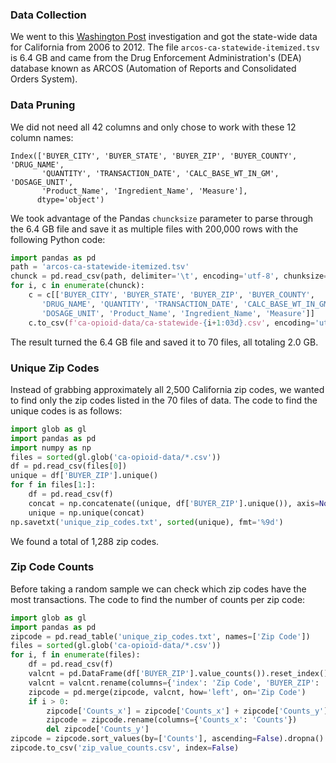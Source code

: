 ### Data Collection

We went to this [Washington Post](https://www.washingtonpost.com/graphics/2019/investigations/dea-pain-pill-database/#download-resources) investigation and got the state-wide data for California from 2006 to 2012. The file `arcos-ca-statewide-itemized.tsv` is 6.4 GB and came from the Drug Enforcement Administration's (DEA) database known as ARCOS (Automation of Reports and Consolidated Orders System).

### Data Pruning

We did not need all 42 columns and only chose to work with these 12 column names:
```
Index(['BUYER_CITY', 'BUYER_STATE', 'BUYER_ZIP', 'BUYER_COUNTY', 'DRUG_NAME',
       'QUANTITY', 'TRANSACTION_DATE', 'CALC_BASE_WT_IN_GM', 'DOSAGE_UNIT',
       'Product_Name', 'Ingredient_Name', 'Measure'],
      dtype='object')
```

We took advantage of the Pandas `chuncksize` parameter to parse through the 6.4 GB file and save it as multiple files with 200,000 rows with the following Python code:
```Python
import pandas as pd
path = 'arcos-ca-statewide-itemized.tsv'
chunck = pd.read_csv(path, delimiter='\t', encoding='utf-8', chunksize=200000, low_memory=False)
for i, c in enumerate(chunck):
    c = c[['BUYER_CITY', 'BUYER_STATE', 'BUYER_ZIP', 'BUYER_COUNTY',
       'DRUG_NAME', 'QUANTITY', 'TRANSACTION_DATE', 'CALC_BASE_WT_IN_GM',
       'DOSAGE_UNIT', 'Product_Name', 'Ingredient_Name', 'Measure']]
    c.to_csv(f'ca-opioid-data/ca-statewide-{i+1:03d}.csv', encoding='utf-8', index=False)
```

The result turned the 6.4 GB file and saved it to 70 files, all totaling 2.0 GB.

### Unique Zip Codes

Instead of grabbing approximately all 2,500 California zip codes, we wanted to find only the zip codes listed in the 70 files of data. The code to find the unique codes is as follows:
```Python
import glob as gl
import pandas as pd
import numpy as np
files = sorted(gl.glob('ca-opioid-data/*.csv'))
df = pd.read_csv(files[0])
unique = df['BUYER_ZIP'].unique()
for f in files[1:]:
    df = pd.read_csv(f)
    concat = np.concatenate((unique, df['BUYER_ZIP'].unique()), axis=None)
    unique = np.unique(concat)
np.savetxt('unique_zip_codes.txt', sorted(unique), fmt='%9d')
```

We found a total of 1,288 zip codes.

### Zip Code Counts

Before taking a random sample we can check which zip codes have the most transactions. The code to find the number of counts per zip code:
```Python
import glob as gl
import pandas as pd
zipcode = pd.read_table('unique_zip_codes.txt', names=['Zip Code'])
files = sorted(gl.glob('ca-opioid-data/*.csv'))
for i, f in enumerate(files):
    df = pd.read_csv(f)
    valcnt = pd.DataFrame(df['BUYER_ZIP'].value_counts()).reset_index()
    valcnt = valcnt.rename(columns={'index': 'Zip Code', 'BUYER_ZIP': 'Counts'})
    zipcode = pd.merge(zipcode, valcnt, how='left', on='Zip Code')
    if i > 0:
        zipcode['Counts_x'] = zipcode['Counts_x'] + zipcode['Counts_y']
        zipcode = zipcode.rename(columns={'Counts_x': 'Counts'})
        del zipcode['Counts_y']
zipcode = zipcode.sort_values(by=['Counts'], ascending=False).dropna()
zipcode.to_csv('zip_value_counts.csv', index=False)
```
